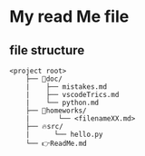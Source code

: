 # My read Me file
## file structure
```output
<project root>
    ├── 📝doc/
    |    ├── mistakes.md 
    |    ├── vscodeTrics.md 
    |    └── python.md 
    ├── 🔨homeworks/
    |       └── <filenameXX.md>
    ├── 🔥src/
    |      └── hello.py 
    └── 👉ReadMe.md
```
